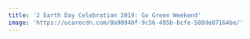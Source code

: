 ```yaml
---
title: '2 Earth Day Celebration 2019: Go Green Weekend'
image: 'https://ucarecdn.com/8a9094bf-9c56-495b-bcfe-588de07164be/'
---
```

